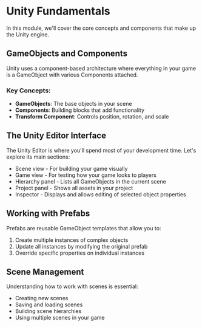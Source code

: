 
# Unity Fundamentals

In this module, we'll cover the core concepts and components that make up the Unity engine.

## GameObjects and Components

Unity uses a component-based architecture where everything in your game is a GameObject with various Components attached.

### Key Concepts:

* **GameObjects**: The base objects in your scene
* **Components**: Building blocks that add functionality
* **Transform Component**: Controls position, rotation, and scale

## The Unity Editor Interface

The Unity Editor is where you'll spend most of your development time. Let's explore its main sections:

* Scene view - For building your game visually
* Game view - For testing how your game looks to players
* Hierarchy panel - Lists all GameObjects in the current scene
* Project panel - Shows all assets in your project
* Inspector - Displays and allows editing of selected object properties

## Working with Prefabs

Prefabs are reusable GameObject templates that allow you to:

1. Create multiple instances of complex objects
2. Update all instances by modifying the original prefab
3. Override specific properties on individual instances

## Scene Management

Understanding how to work with scenes is essential:

* Creating new scenes
* Saving and loading scenes
* Building scene hierarchies
* Using multiple scenes in your game
